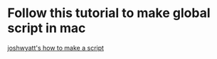 # Follow this tutorial to make global script in mac

[joshwyatt's how to make a script](https://gist.github.com/joshwyatt/a6e20d28818b5183258b)
